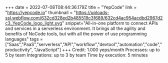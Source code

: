 +++
date = 2022-07-08T08:44:36.179Z
title = "YepCode"
link = "https://yepcode.io"
thumbnail = "https://uploads-ssl.webflow.com/632cd328ed2b485519c3f689/632cd4ac954acdbd2967d2c3_YepCode_logo_light.svg"
snippet="All-in-one platform to connect APIs and services in a serverless environment. It brings all the agility and benefits of NoCode tools, but with all the power of use programming languages"
tags = ["Saas","PaaS","serverless","API","workflow","devtool","automation","code","productivity", "JavaScript"]
+++
Credit: 1.000 yeps/month
Processes: up to 5 by team
Integrations: up to 3 by team
Time by execution: 5 minutes
